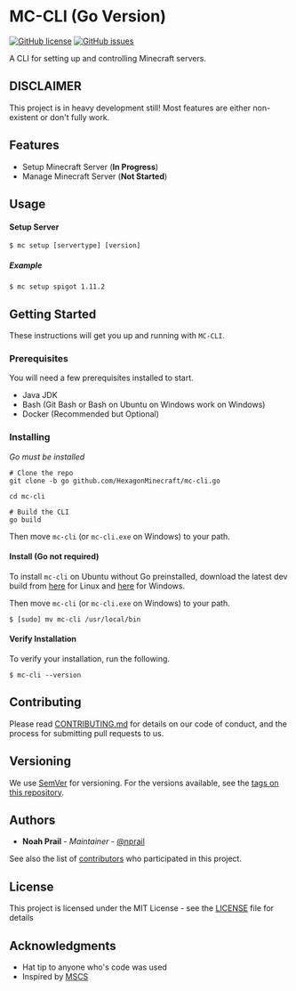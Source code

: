 # MC-CLI (Go Version)

[![GitHub license](https://img.shields.io/badge/license-MIT-blue.svg)](https://raw.githubusercontent.com/HexagonMinecraft/mc-cli/go/LICENSE)
[![GitHub issues](https://img.shields.io/github/issues/HexagonMinecraft/mc-cli.svg)](https://github.com/HexagonMinecraft/mc-cli/issues)

A CLI for setting up and controlling Minecraft servers.

## DISCLAIMER
This project is in heavy development still! Most features are either non-existent or don't fully work. 

## Features
* Setup Minecraft Server (**In Progress**)
* Manage Minecraft Server (**Not Started**)

## Usage

#### Setup Server
```
$ mc setup [servertype] [version]
```

##### Example
```
$ mc setup spigot 1.11.2
```

## Getting Started

These instructions will get you up and running with `MC-CLI`.

### Prerequisites

You will need a few prerequisites installed to start. 

* Java JDK
* Bash (Git Bash or Bash on Ubuntu on Windows work on Windows)
* Docker (Recommended but Optional)

### Installing
_Go must be installed_
```
# Clone the repo
git clone -b go github.com/HexagonMinecraft/mc-cli.go

cd mc-cli

# Build the CLI
go build
```
Then move `mc-cli` (or `mc-cli.exe` on Windows) to your path.

#### Install (Go not required)
To install `mc-cli` on Ubuntu without Go preinstalled, download the latest dev build from [here](https://s3.amazonaws.com/artifacts.filiosoft.com/mc-cli/go/mc-cli) for Linux and [here](https://s3.amazonaws.com/artifacts.filiosoft.com/mc-cli/go/mc-cli.exe) for Windows.

Then move `mc-cli` (or `mc-cli.exe` on Windows) to your path.

```
$ [sudo] mv mc-cli /usr/local/bin
```

#### Verify Installation
To verify your installation, run the following.
```
$ mc-cli --version
```

## Contributing

Please read [CONTRIBUTING.md](CONTRIBUTING.md) for details on our code of conduct, and the process for submitting pull requests to us.

## Versioning

We use [SemVer](http://semver.org/) for versioning. For the versions available, see the [tags on this repository](https://github.com/HexagonMinecraft/mc-cli/tags). 

## Authors

* **Noah Prail** - *Maintainer* - [@nprail](https://github.com/nprail)

See also the list of [contributors](https://github.com/HexagonMinecraft/mc-cli/contributors) who participated in this project.

## License

This project is licensed under the MIT License - see the [LICENSE](LICENSE) file for details

## Acknowledgments

* Hat tip to anyone who's code was used
* Inspired by [MSCS](https://github.com/MinecraftServerControl/mscs)
